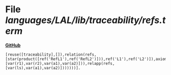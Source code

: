 # File _languages/LAL/lib/traceability/refs.term_
**[GitHub](https://github.com/softlang/yas/blob/master/languages/LAL/lib/traceability/refs.term)**
```
[reuse([traceability],[]),relation(refs,[star(product([ref('RefL1'),ref('RefL2')])),ref('L1'),ref('L2')]),axiom([],forall(bindv(ls),star(product([ref('RefL1'),ref('RefL2')])),forall(bindv(a1),ref('L1'),forall(bindv(a2),ref('L2'),iff(foreach(bindt([bindv(r1),bindv(r2)]),var(ls),relapp(ref,[var(r1),var(r2),var(a1),var(a2)])),relapp(refs,[var(ls),var(a1),var(a2)]))))))].
```
